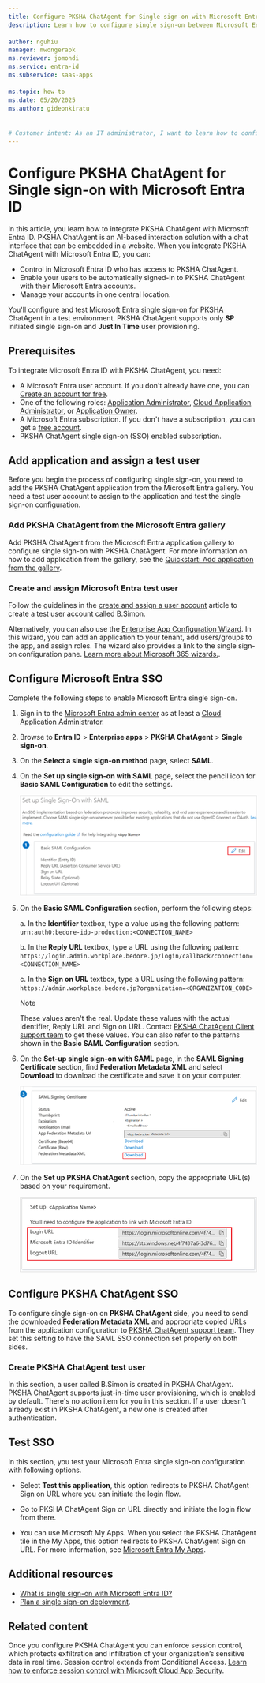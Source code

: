 ```yaml
---
title: Configure PKSHA ChatAgent for Single sign-on with Microsoft Entra ID
description: Learn how to configure single sign-on between Microsoft Entra ID and PKSHA ChatAgent.

author: nguhiu
manager: mwongerapk
ms.reviewer: jomondi
ms.service: entra-id
ms.subservice: saas-apps

ms.topic: how-to
ms.date: 05/20/2025
ms.author: gideonkiratu


# Customer intent: As an IT administrator, I want to learn how to configure single sign-on between Microsoft Entra ID and PKSHA ChatAgent so that I can control who has access to PKSHA ChatAgent, enable automatic sign-in with Microsoft Entra accounts, and manage my accounts in one central location.
---
```


# Configure PKSHA ChatAgent for Single sign-on with Microsoft Entra ID

In this article, you learn how to integrate PKSHA ChatAgent with Microsoft Entra ID. PKSHA ChatAgent is an AI-based interaction solution with a chat interface that can be embedded in a website. When you integrate PKSHA ChatAgent with Microsoft Entra ID, you can:

* Control in Microsoft Entra ID who has access to PKSHA ChatAgent.
* Enable your users to be automatically signed-in to PKSHA ChatAgent with their Microsoft Entra accounts.
* Manage your accounts in one central location.

You'll configure and test Microsoft Entra single sign-on for PKSHA ChatAgent in a test environment. PKSHA ChatAgent supports only **SP** initiated single sign-on and **Just In Time** user provisioning.

## Prerequisites

To integrate Microsoft Entra ID with PKSHA ChatAgent, you need:

* A Microsoft Entra user account. If you don't already have one, you can [Create an account for free](https://azure.microsoft.com/pricing/purchase-options/azure-account?cid=msft_learn).
* One of the following roles: [Application Administrator](/entra/identity/role-based-access-control/permissions-reference#application-administrator), [Cloud Application Administrator](/entra/identity/role-based-access-control/permissions-reference#cloud-application-administrator), or [Application Owner](/entra/fundamentals/users-default-permissions#owned-enterprise-applications).
* A Microsoft Entra subscription. If you don't have a subscription, you can get a [free account](https://azure.microsoft.com/pricing/purchase-options/azure-account?cid=msft_learn).
* PKSHA ChatAgent single sign-on (SSO) enabled subscription.

## Add application and assign a test user

Before you begin the process of configuring single sign-on, you need to add the PKSHA ChatAgent application from the Microsoft Entra gallery. You need a test user account to assign to the application and test the single sign-on configuration.

<a name='add-pksha-ChatAgent-from-the-azure-ad-gallery'></a>

### Add PKSHA ChatAgent from the Microsoft Entra gallery

Add PKSHA ChatAgent from the Microsoft Entra application gallery to configure single sign-on with PKSHA ChatAgent. For more information on how to add application from the gallery, see the [Quickstart: Add application from the gallery](~/identity/enterprise-apps/add-application-portal.md).

<a name='create-and-assign-azure-ad-test-user'></a>

### Create and assign Microsoft Entra test user

Follow the guidelines in the [create and assign a user account](~/identity/enterprise-apps/add-application-portal-assign-users.md) article to create a test user account called B.Simon.

Alternatively, you can also use the [Enterprise App Configuration Wizard](https://portal.office.com/AdminPortal/home?Q=Docs#/azureadappintegration). In this wizard, you can add an application to your tenant, add users/groups to the app, and assign roles. The wizard also provides a link to the single sign-on configuration pane. [Learn more about Microsoft 365 wizards.](/microsoft-365/admin/misc/azure-ad-setup-guides). 

<a name='configure-azure-ad-sso'></a>

## Configure Microsoft Entra SSO

Complete the following steps to enable Microsoft Entra single sign-on.

1. Sign in to the [Microsoft Entra admin center](https://entra.microsoft.com) as at least a [Cloud Application Administrator](~/identity/role-based-access-control/permissions-reference.md#cloud-application-administrator).
1. Browse to **Entra ID** > **Enterprise apps** > **PKSHA ChatAgent** > **Single sign-on**.
1. On the **Select a single sign-on method** page, select **SAML**.
1. On the **Set up single sign-on with SAML** page, select the pencil icon for **Basic SAML Configuration** to edit the settings.

   ![Screenshot shows how to edit Basic SAML Configuration.](common/edit-urls.png "Basic Configuration")

1. On the **Basic SAML Configuration** section, perform the following steps:

    a. In the **Identifier** textbox, type a value using the following pattern:
    `urn:auth0:bedore-idp-production:<CONNECTION_NAME>`

    b. In the **Reply URL** textbox, type a URL using the following pattern:
    `https://login.admin.workplace.bedore.jp/login/callback?connection=<CONNECTION_NAME>`

    c. In the **Sign on URL** textbox, type a URL using the following pattern:
    `https://admin.workplace.bedore.jp?organization=<ORGANIZATION_CODE>`

    > [!Note]
    > These values aren't the real. Update these values with the actual Identifier, Reply URL and Sign on URL. Contact [PKSHA ChatAgent Client support team](mailto:bedore-support@pkshatech.com) to get these values. You can also refer to the patterns shown in the **Basic SAML Configuration** section.

1. On the **Set-up single sign-on with SAML** page, in the **SAML Signing Certificate** section, find **Federation Metadata XML** and select **Download** to download the certificate and save it on your computer.

    ![Screenshot shows the Certificate download link.](common/metadataxml.png "Certificate")

1. On the **Set up PKSHA ChatAgent** section, copy the appropriate URL(s) based on your requirement.

	![Screenshot shows how to copy configuration appropriate URL.](common/copy-configuration-urls.png "Metadata")

## Configure PKSHA ChatAgent SSO

To configure single sign-on on **PKSHA ChatAgent** side, you need to send the downloaded **Federation Metadata XML** and appropriate copied URLs from the application configuration to [PKSHA ChatAgent support team](mailto:isd.bedore-support@pkshatech.com). They set this setting to have the SAML SSO connection set properly on both sides.

### Create PKSHA ChatAgent test user

In this section, a user called B.Simon is created in PKSHA ChatAgent. PKSHA ChatAgent supports just-in-time user provisioning, which is enabled by default. There's no action item for you in this section. If a user doesn't already exist in PKSHA ChatAgent, a new one is created after authentication.

## Test SSO 

In this section, you test your Microsoft Entra single sign-on configuration with following options. 

* Select **Test this application**, this option redirects to PKSHA ChatAgent Sign on URL where you can initiate the login flow. 

* Go to PKSHA ChatAgent Sign on URL directly and initiate the login flow from there.

* You can use Microsoft My Apps. When you select the PKSHA ChatAgent tile in the My Apps, this option redirects to PKSHA ChatAgent Sign on URL. For more information, see [Microsoft Entra My Apps](/azure/active-directory/manage-apps/end-user-experiences#azure-ad-my-apps).

## Additional resources

* [What is single sign-on with Microsoft Entra ID?](~/identity/enterprise-apps/what-is-single-sign-on.md)
* [Plan a single sign-on deployment](~/identity/enterprise-apps/plan-sso-deployment.md).

## Related content

Once you configure PKSHA ChatAgent you can enforce session control, which protects exfiltration and infiltration of your organization’s sensitive data in real time. Session control extends from Conditional Access. [Learn how to enforce session control with Microsoft Cloud App Security](/cloud-app-security/proxy-deployment-aad).
